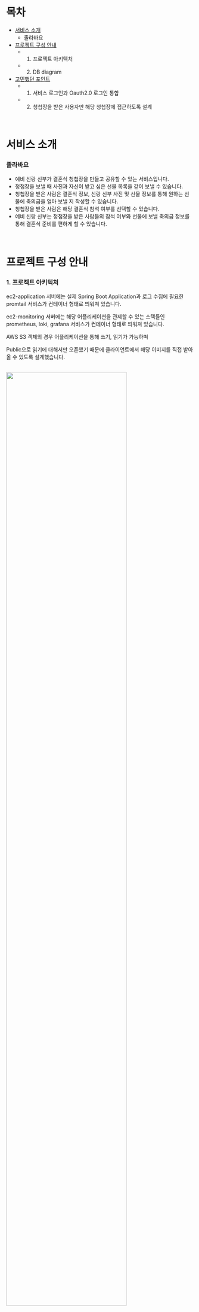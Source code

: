 # 목차
- [서비스 소개](#서비스-소개)
  * 졸라바요
- [프로젝트 구성 안내](#프로젝트-구성-안내)
  * 1. 프로젝트 아키텍처
  * 2. DB diagram
- [고민했던 포인트](#고민했던-포인트)
  * 1. 서비스 로그인과 Oauth2.0 로그인 통합
  * 2. 청첩장을 받은 사용자만 해당 청첩장에 접근하도록 설계

<br>

# 서비스 소개
### 졸라바요
- 예비 신랑 신부가 결혼식 청첩장을 만들고 공유할 수 있는 서비스입니다.
- 청첩장을 보낼 때 사진과 자신이 받고 싶은 선물 목록을 같이 보낼 수 있습니다.
- 청첩장을 받은 사람은 결혼식 정보, 신랑 신부 사진 및 선물 정보를 통해 원하는 선물에 축의금을 얼마 보낼 지 작성할 수 있습니다.
- 청첩장을 받은 사람은 해당 결혼식 참석 여부를 선택할 수 있습니다.
- 예비 신랑 신부는 청첩장을 받은 사람들의 참석 여부와 선물에 보낼 축의금 정보를 통해 결혼식 준비를 편하게 할 수 있습니다.

<br>


# 프로젝트 구성 안내
  ### 1. 프로젝트 아키텍처

ec2-application 서버에는 실제 Spring Boot Application과 로그 수집에 필요한 promtail 서비스가 컨테이너 형태로 띄워져 있습니다.

ec2-monitoring 서버에는 해당 어플리케이션을 관제할 수 있는 스택들인 prometheus, loki, grafana 서비스가 컨테이너 형태로 띄워져 있습니다.

AWS S3 객체의 경우 어플리케이션을 통해 쓰기, 읽기가 가능하며

Public으로 읽기에 대해서만 오픈했기 때문에 클라이언트에서 해당 이미지를 직접 받아올 수 있도록 설계했습니다.

<br>
<centor><img src="https://github.com/Wedding-Registry/Back/assets/91299082/5ce63bed-fe0e-4866-be9e-7fc4693c67e4.png" width="80%" height="80%">


  ### 2. DB diagram

users 테이블에서 자기 자신을 참조하도록 users_id와 parent_id를 둔 이유는

이후에 만약 신랑 신부가 전부 서비스에 가입을 한 경우 서로가 부부임을 확인하기 위해 설정하였습니다.

boards 테이블에 uuid_first, uuid_second 컬럼은 해당 예비 신랑, 신부의 게시판에 해당하는 청첩장을 전달할 때

단 하나의 값과 초대되지 않은 다른 신랑, 신부의 청첩장에 접근하는 것을 막기 위해 추가했습니다.


<br>
<centor><img src="https://github.com/Wedding-Registry/Back/assets/91299082/adcbf563-5e84-4608-afcf-628975cb8cd9.png" width="100%" height="100%">

<br>


# 고민했던 포인트
  <b>1. 서비스 로그인과 Oauth2.0 로그인 통합</b>

<br>
Spring Security를 사용하여 로그인과 회원가입을 구현하였는데 Security의 Oauth 관련 필터를 이용하여 구현하기가 시간적으로 어렵다고 판단하여

서비스 자체의 로그인 포멧과 동일하게 이메일과 비밀번호를 받도록 설정하였고, 소셜 로그인 시 비밀번호는 제공받는 유일한 사용자 id 값에 kakao, google을 표시하여 넘기도록 했습니다.

이후 필요한 필요한 사용자 정보를 추가로 받는 작업을 마무리 하고 로그인 및 회원가입이 진행되도록 구현했습니다.

즉, UsernamePasswordAuthenticationFilter만 사용하여 서비스 자체 로그인과 Oauth2.0 방법을 이용한 로그인을 통합하여 개발했습니다.


<br>
  <b>2. 청첩장을 받은 사용자만 해당 청첩장에 접근하도록 설계</b>
  
<br>
<br>
<b>[uuid를 통해 초대받은 청첩장만 접속하도록 구현]</b>
<br></br>

예비 신랑, 신부가 카카오톡이나 문자를 통해 청첩장을 전달하게 되면, 이때 처음에는 전달하는 청첩장의 도메인에 boards_id 값을 path parameter로 넣는것을 고민했습니다.

하지만 이럴 경우 사용자가 임의로 path parameter를 수정하여 접근하게 된다면 초대받지 않은 청첩장에도 접근할 수 있는 문제가 발생할 것으로 생각했습니다.

따라서 boards_id 보다는 랜덤 값인 uuid를 사용하고 정말 혹시 몰라서 uuid를 2개 사용하여 다른 청첩장에는 거의 접근하지 못하도록 만들었습니다.

<br>
<br>
<b>[http header에 특정 토큰 값을 추가하여 초대받은 사용자가 guests 테이블에 저장되어 있는지 확인]</b>
<br></br>

청첩장에서 사용자에게 요청이 오는 경우 매번 해당 사용자가 게스트 테이블에 저장되었는지 확인하기 보다는 저장되었다는 정보를 토큰값으로 전달하기로 했습니다.

따라서 청첩장에서 최초 요청이 있는 경우만 테이블에서 확인하고 이후에는 테이블에서 확인하지 않도록 구현할 수 있었습니다.

추가로 어떤 boards의 청첩장인지도 확인할 수 있도록 boards_id 값도 토큰에 추가했기 때문에 마찬가지로 DB 확인 없이 이후 로직을 처리할 수 있었습니다.

<br></br>























